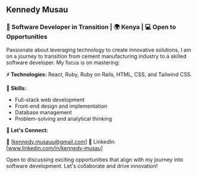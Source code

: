 

## Kennedy Musau

### 🌟 Software Developer in Transition | 🌍 Kenya | 💻 Open to Opportunities

Passionate about leveraging technology to create innovative solutions, I am on a journey to transition from cement manufacturing industry to a skilled software developer. My focus is on mastering:

**⚡ Technologies:** React, Ruby, Ruby on Rails, HTML, CSS, and Tailwind CSS.


**🔧 Skills:**

- Full-stack web development
- Front-end design and implementation
- Database management
- Problem-solving and analytical thinking


**🤝 Let's Connect:**

📧 [kennedy.musauu@gmail.com]
🔗 LinkedIn: [www.linkedin.com/in/kennedy-musau]


Open to discussing exciting opportunities that align with my journey into software development. Let's collaborate and drive innovation!

